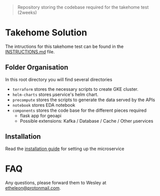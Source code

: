 > Repository storing the codebase required for the takehome test (2weeks)

# Takehome Solution
The intructions for this takehome test can be found in the [INSTRUCTIONS.md](./INSTRUCTIONS.md) file.

## Folder Organisation

In this root directory you will find several directories

* `terraform` stores the necessary scripts to create GKE cluster.
* `helm-charts` stores µservice's helm chart.
* `precompute` stores the scripts to generate the data served by the APIs
* `notebook` stores EDA notebook
* `components` stores the code base for the different pieces required
	* flask app for geoapi
	* Possible extensions: Kafka / Database / Cache / Other µservices
	
	
## Installation

Read the [installation guide](./docs/00-introduction.md) for setting up the microservice

# FAQ

Any questions, please forward them to Wesley at etheleon@protonmail.com.
